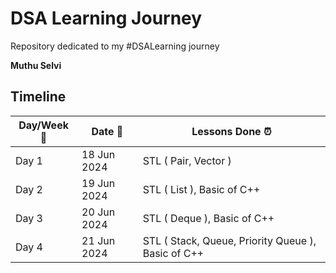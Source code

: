 # DSA Learning Journey

Repository dedicated to my #DSALearning journey

**Muthu Selvi**

## Timeline

| Day/Week :pushpin: | Date :calendar: | Lessons Done :alarm_clock: |
|------|-----------------|--------------------|
| Day 1 | 18 Jun 2024 | STL ( Pair, Vector ) |
| Day 2 | 19 Jun 2024 | STL ( List ), Basic of C++ |
| Day 3 | 20 Jun 2024 | STL ( Deque ), Basic of C++ |
| Day 4 | 21 Jun 2024 | STL ( Stack, Queue, Priority Queue ), Basic of C++ |
